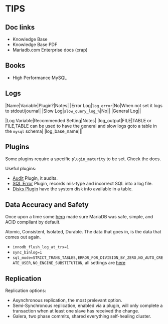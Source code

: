 # TIPS

## Doc links

* Knowledge Base
* Knowledge Base PDF
* Mariadb.com Enterprise docs (crap)

## Books

* High Performance MySQL

## Logs

|Name|Variable|Plugin?|Notes|
|Error Log|`log_error`|No|When not set it logs to stdout/journal|
|Slow Log|`slow_query_log_%`|No||
|General Log||


|Log Variable|Recommended Setting|Notes|
|log_output|FILE|TABLE or FILE,TABLE can be used to have the general and slow logs goto a table in the `mysql` schema|
|log_base_name|||

## Plugins

Some plugins require a specific `plugin_maturity` to be set. Check the docs.

Useful plugins:

* [Audit](https://mariadb.com/kb/en/mariadb-audit-plugin/) Plugin, it audits.
* [SQL Error](https://mariadb.com/kb/en/sql-error-log-plugin/) Plugin, records mis-type and incorrect SQL into a log file. 
* [Disks Plugin](https://mariadb.com/kb/en/disks-plugin/) have the system disk info available in a table.

## Data Accuracy and Safety

Once upon a time some [hero](https://jira.mariadb.org/browse/MDEV-7635) made sure MariaDB was safe, simple, and ACID compliant by default.

Atomic, Consistent, Isolated, Durable.
The data that goes in, is the data that comes out again.

* `innodb_flush_log_at_trx=1`
* `sync_binlog=1`
* `sql_mode=STRICT_TRANS_TABLES,ERROR_FOR_DIVISION_BY_ZERO,NO_AUTO_CREATE_USER,NO_ENGINE_SUBSTITUTION`, all settings are [here](https://mariadb.com/kb/en/server-system-variables/#sql_mode)

## Replication

Replication options:

* Asynchronous replication, the most prelevant option.
* Semi-Synchronous replication, enabled via a plugin, will only complete a transaction when at least one slave has received the change.
* Galera, two phase commits, shared everything self-healing cluster.
